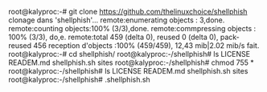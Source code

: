 root@kalyproc:-# git clone https://github.com/thelinuxchoice/shellphish
clonage dans 'shellphish'...
remote:enumerating objects : 3,done.
remote:counting objects:100% (3/3),done.
remote:commpressing objects : 100% (3/3), do,e.
remote:total 459 (delta 0), reused 0 (delta 0), pack-reused 456
reception d'objects :100% (459/459), 12,43 mib|2.02 mib/s fait.
root@kalyproc:-# cd shellphish/
root@kalyproc:-/shellphish# ls
LICENSE READEM.md  shellphish.sh sites 
root@kalyproc:-/shellphish# chmod 755 *
root@kalyproc:-/shellphish# ls
LICENSE READEM.md  shellphish.sh sites
root@kalyproc:-/shellphish#  .shellphish.sh
